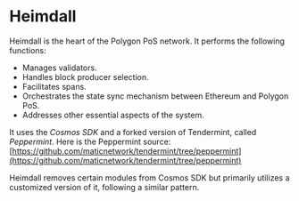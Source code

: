 # Heimdall

Heimdall is the heart of the Polygon PoS network. It performs the following functions:

- Manages validators.
- Handles block producer selection.
- Facilitates spans.
- Orchestrates the state sync mechanism between Ethereum and Polygon PoS.
- Addresses other essential aspects of the system.

It uses the *Cosmos SDK* and a forked version of Tendermint, called *Peppermint*. Here is the Peppermint source: [https://github.com/maticnetwork/tendermint/tree/peppermint](https://github.com/maticnetwork/tendermint/tree/peppermint)

Heimdall removes certain modules from Cosmos SDK but primarily utilizes a customized version of it, following a similar pattern.
